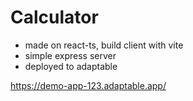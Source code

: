 # Calculator

- made on react-ts, build client with vite
- simple express server
- deployed to adaptable

https://demo-app-123.adaptable.app/
